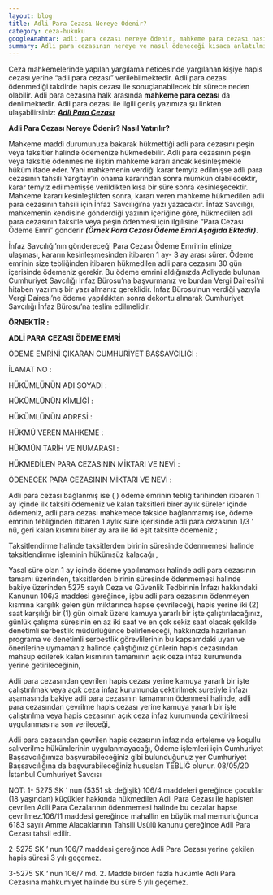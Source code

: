 ```yaml
---
layout: blog
title: Adli Para Cezası Nereye Ödenir?
category: ceza-hukuku
googleAnahtar: adli para cezası nereye ödenir, mahkeme para cezası nasıl yatırılır, adli para cezası nasıl ödenir? adli para cezası ödeme emri, adli para cezası nasıl tahsil edilir, avukat, ceza avukatı
summary: Adli para cezasının nereye ve nasıl ödeneceği kısaca anlatılmıştır.
---
```

Ceza mahkemelerinde yapılan yargılama neticesinde yargılanan kişiye hapis cezası yerine  “adli para cezası” verilebilmektedir. Adli para cezası ödenmediği takdirde hapis cezası ile sonuçlanabilecek bir sürece neden olabilir. Adli para cezasına halk arasında **mahkeme para cezası** da denilmektedir. Adli para cezası ile ilgili geniş yazımıza şu linkten ulaşabilirsiniz: [***Adli Para Cezası***](http://barandogan.av.tr/blog/ceza-hukuku/adli-para-cezasi.html)

**Adli Para Cezası Nereye Ödenir? Nasıl Yatırılır?**

Mahkeme maddi durumunuza bakarak hükmettiği adli para cezasını peşin veya taksitler halinde ödemenize hükmedebilir. Adli para cezasının peşin veya taksitle ödenmesine ilişkin mahkeme kararı ancak kesinleşmekle hüküm ifade eder. Yani mahkemenin verdiği karar temyiz edilmişse adli para cezasının tahsili Yargıtay’ın onama kararından sonra mümkün olabilecektir, karar temyiz edilmemişse verildikten kısa bir süre sonra kesinleşecektir. Mahkeme kararı kesinleştikten sonra, kararı veren mahkeme hükmedilen adli para cezasının tahsili için İnfaz Savcılığı’na yazı yazacaktır.  İnfaz Savcılığı, mahkemenin kendisine gönderdiği yazının içeriğine göre, hükmedilen adli para cezasının taksitle veya peşin ödenmesi için ilgilisine “Para Cezası Ödeme Emri”  gönderir ***(Örnek Para Cezası Ödeme Emri Aşağıda Ektedir)***. 	

İnfaz Savcılığı’nın göndereceği Para Cezası Ödeme Emri’nin elinize ulaşması, kararın kesinleşmesinden itibaren 1 ay- 3 ay arası sürer. Ödeme emrinin size tebliğinden itibaren hükmedilen adli para cezasını 30 gün içerisinde ödemeniz gerekir. Bu ödeme emrini aldığınızda Adliyede bulunan Cumhuriyet Savcılığı İnfaz Bürosu’na başvurmanız ve burdan  Vergi Dairesi’ni hitaben yazılmış bir yazı almanız gereklidir. İnfaz Bürosu’nun verdiği yazıyla Vergi Dairesi’ne ödeme yapıldıktan sonra dekontu alınarak Cumhuriyet Savcılığı İnfaz Bürosu’na teslim edilmelidir.



****ÖRNEKTİR :****

****ADLİ PARA CEZASI ÖDEME EMRİ****

ÖDEME EMRİNİ ÇIKARAN  CUMHURİYET BAŞSAVCILIĞI    : 

İLAMAT NO                                        :

HÜKÜMLÜNÜN  ADI SOYADI        :

HÜKÜMLÜNÜN KİMLİĞİ                :
 
HÜKÜMLÜNÜN ADRESİ                  :   

HÜKMÜ VEREN MAHKEME	       :  

HÜKMÜN TARİH VE NUMARASI  :  

HÜKMEDİLEN PARA CEZASININ MİKTARI VE NEVİ  : 

ÖDENECEK PARA CEZASININ MİKTARI VE NEVİ       : 
 
Adli para cezası bağlanmış ise (          )  ödeme emrinin tebliğ tarihinden itibaren 1 ay içinde ilk taksiti ödemeniz ve kalan taksitleri birer aylık süreler içinde ödemeniz, adli para cezası mahkemece takside bağlanmamış ise,  ödeme emrinin tebliğinden itibaren 1 aylık süre içerisinde adli para cezasının 1/3 ’  nü, geri kalan kısmını birer ay ara ile iki eşit taksitte ödemeniz ; 
	
Taksitlendirme halinde taksitlerden birinin süresinde ödenmemesi halinde taksitlendirme işleminin hükümsüz kalacağı ,
	
Yasal süre olan 1 ay içinde ödeme yapılmaması halinde adli para cezasının tamamı üzerinden, taksitlerden birinin süresinde ödenmemesi halinde bakiye üzerinden 5275 sayılı Ceza ve Güvenlik Tedbirinin İnfazı hakkındaki Kanunun 106/3 maddesi gereğince, işbu adli para cezasının ödenmeyen kısmına karşılık gelen gün miktarınca hapse çevrileceği, hapis yerine iki (2) saat karşılığı bir (1) gün olmak üzere kamuya yararlı bir işte çalıştırılacağınız, günlük çalışma süresinin en az iki saat ve en çok sekiz saat olacak şekilde denetimli serbestlik müdürlüğünce belirleneceği, hakkınızda hazırlanan programa ve denetimli serbestlik görevlilerinin bu kapsamdaki uyarı ve önerilerine uymamanız halinde çalıştığınız günlerin hapis cezasından mahsup edilerek kalan kısmının tamamının açık ceza infaz kurumunda yerine getirileceğinin, 
	
Adli para cezasından çevrilen hapis cezası yerine kamuya yararlı bir işte çalıştırılmak veya açık ceza infaz kurumunda çektirilmek suretiyle infazı aşamasında bakiye adli para cezasının tamamının ödenmesi halinde, adli para cezasından çevrilme hapis cezası yerine kamuya yararlı bir işte çalıştırılma veya hapis cezasının açık ceza infaz kurumunda çektirilmesi uygulanmasına son verileceği, 
	
Adli para cezasından çevrilen hapis cezasının infazında erteleme ve koşullu salıverilme hükümlerinin uygulanmayacağı,
Ödeme işlemleri için Cumhuriyet Başsavcılığımıza başvurabileceğiniz gibi bulunduğunuz yer Cumhuriyet Başsavcılığına da başvurabileceğiniz hususları TEBLİĞ olunur. 08/05/20    İstanbul Cumhuriyet Savcısı
	         
NOT:
1- 5275 SK ’ nun (5351 sk değişik) 106/4 maddeleri gereğince çocuklar (18 yaşından) küçükler hakkında hükmedilen Adli Para Cezası ile hapisten çevrilen Adli Para Cezalarının ödenmemesi halinde bu cezalar hapse çevrilmez.106/11 maddesi gereğince mahallin en büyük mal memurluğunca 6183 sayılı Amme Alacaklarının Tahsili Usülü kanunu gereğince Adli Para Cezası tahsil edilir.

2-5275 SK ’ nun 106/7 maddesi gereğince Adli Para Cezası yerine çekilen hapis süresi 3 yılı geçemez.

3-5275 SK ‘ nun 106/7 md. 2. Madde birden fazla hükümle Adli Para Cezasına mahkumiyet halinde bu süre 5 yılı geçemez. 

